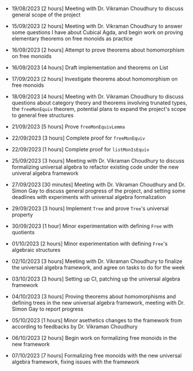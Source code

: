 * 19/08/2023 [2 hours]
Meeting with Dr. Vikraman Choudhury to discuss general scope of the project

* 15/09/2023 [2 hours]
Meeting with Dr. Vikraman Choudhury to answer some questions I have about Cubical Agda, 
and begin work on proving elementary theorems on free monoids as practice

* 16/09/2023 [2 hours]
Attempt to prove theorems about homomorphism on free monoids

* 16/09/2023 [4 hours]
Draft implementation and theorems on List

* 17/09/2023 [2 hours]
Investigate theorems about homomorphism on free monoids

* 18/09/2023 [4 hours]
Meeting with Dr. Vikraman Choudhury to discuss questions about category theory and theorems
involving trunated types, the `freeMonEquiv` theorem, potential plans to expand the project's
scope to general free structures

* 21/09/2023 [5 hours]
Prove `freeMonEquivLemma`

* 22/09/2023 [3 hours]
Complete proof for `freeMonEquiv`

* 22/09/2023 [1 hours]
Complete proof for `listMonIsEquiv`

* 25/09/2023 [3 hours]
Meeting with Dr. Vikraman Choudhury to discuss formalizing universal algebra to refactor existing code
under the new univeral algebra framework

* 27/09/2023 [30 minutes]
Meeting with Dr. Vikraman Choudhury and Dr. Simon Gay to discuss general progress of the project, and
setting some deadlines with experiments with universal algebra formalization

* 29/09/2023 [3 hours]
Implement `Tree` and prove `Tree`'s universal property

* 30/09/2023 [1 hour]
Minor experimentation with defining `Free` with quotients

* 01/10/2023 [2 hours]
Minor experimentation with defining `Free`'s algebraic structures

* 02/10/2023 [3 hours]
Meeting with Dr. Vikraman Choudhury to finalize the universal algebra framework, and agree on tasks to do
for the week

* 03/10/2023 [3 hours]
Setting up CI, patching up the universal algebra framework

* 04/10/2023 [3 hours]
Proving theorems about homomorphisms and defining trees in the new universal algebra framework, meeting
with Dr. Simon Gay to report progress

* 05/10/2023 [1 hours]
Minor asethetics changes to the framework from according to feedbacks by Dr. Vikraman Choudhury

* 06/10/2023 [2 hours]
Begin work on formalizing free monoids in the new framework

* 07/10/2023 [7 hours]
Formalizing free monoids with the new universal algebra framework, fixing issues with the framework
